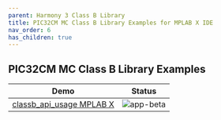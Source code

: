 ```yaml
---
parent: Harmony 3 Class B Library
title: PIC32CM MC Class B Library Examples for MPLAB X IDE
nav_order: 6
has_children: true
---
```


## PIC32CM MC Class B Library Examples

| Demo | Status |
| --- | :---: |
| [classb_api_usage MPLAB X](classb_api_usage/readme.md) | ![app-beta](https://img.shields.io/badge/application-beta-orange?style=plastic) |
